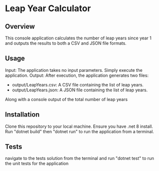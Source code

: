 <h1> Leap Year Calculator </h1>
<h2>Overview</h2>
This console application calculates the number of leap years since year 1 and outputs the results to both a CSV and JSON file formats.

<h2>Usage</h2>
Input: The application takes no input parameters. Simply execute the application.
Output: After execution, the application generates two files:
<ul>
  <li>output/LeapYears.csv: A CSV file containing the list of leap years.</li>
  <li>output/LeapYears.json: A JSON file containing the list of leap years.</li>
</ul>
Along with a console output of the total number of leap years 
<h2>Installation</h2>
Clone this repository to your local machine. Ensure you have .net 8 install. Run "dotnet build" then "dotnet run" to run the application from a terminal.

<h2>Tests</h2>
navigate to the tests solution from the terminal and run "dotnet test" to run the unit tests for the application
